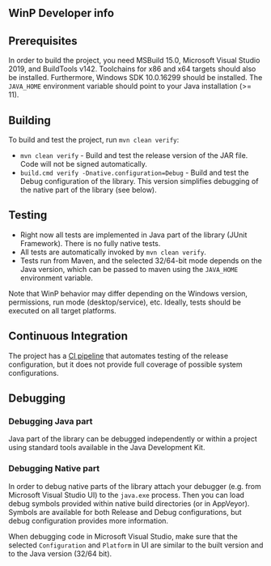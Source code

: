 WinP Developer info
---

## Prerequisites

In order to build the project, you need MSBuild 15.0, Microsoft Visual Studio 2019, and BuildTools v142.
Toolchains for x86 and x64 targets should also be installed.
Furthermore, Windows SDK 10.0.16299 should be installed.
The `JAVA_HOME` environment variable should point to your Java installation (>= 11).

## Building

To build and test the project, run `mvn clean verify`:

* `mvn clean verify` - Build and test the release version of the JAR file.
Code will not be signed automatically.
* `build.cmd verify -Dnative.configuration=Debug` - Build and test the Debug configuration of the library.
This version simplifies debugging of the native part of the library (see below).

## Testing

* Right now all tests are implemented in Java part of the library (JUnit Framework).
There is no fully native tests.
* All tests are automatically invoked by `mvn clean verify`.
* Tests run from Maven, and the selected 32/64-bit mode depends on the Java version,
which can be passed to maven using the `JAVA_HOME` environment variable.

Note that WinP behavior may differ depending on the Windows version, permissions, run mode (desktop/service), etc.
Ideally, tests should be executed on all target platforms.

## Continuous Integration

The project has a [CI pipeline](https://ci.jenkins.io/job/jenkinsci-libraries/job/winp)
that automates testing of the release configuration,
but it does not provide full coverage of possible system configurations.

## Debugging

### Debugging Java part

Java part of the library can be debugged independently or within a project using standard tools available in the Java Development Kit.

### Debugging Native part

In order to debug native parts of the library attach your debugger (e.g. from Microsoft Visual Studio UI) to the `java.exe` process.
Then you can load debug symbols provided within native build directories (or in AppVeyor).
Symbols are available for both Release and Debug configurations, but debug configuration provides more information.

When debugging code in Microsoft Visual Studio, make sure that the selected `Configuration` and `Platform` in UI are similar to the built version and to the Java version (32/64 bit).

